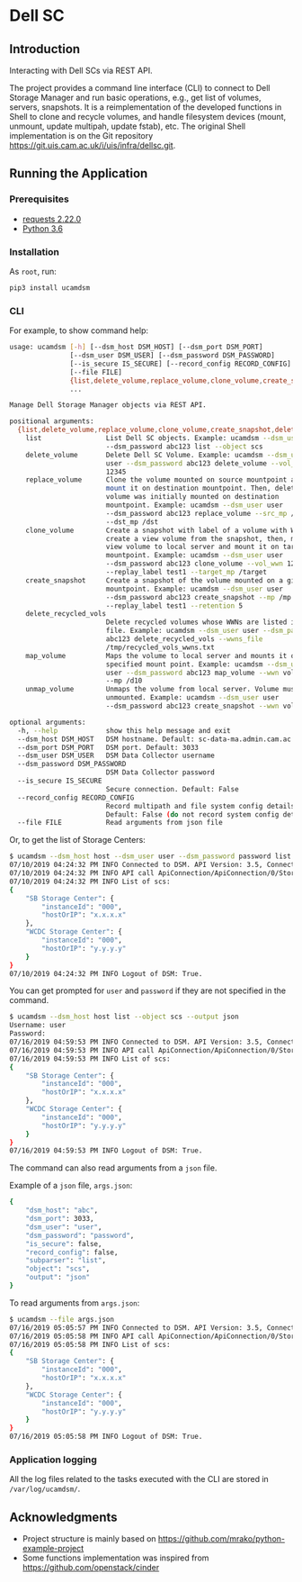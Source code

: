 # Dell SC

## Introduction

Interacting with Dell SCs via REST API.

The project provides a command line interface (CLI) to connect to Dell Storage Manager and run basic operations, e.g., get list of volumes, servers, snapshots. It is a reimplementation of the developed functions in Shell to clone and recycle volumes, and handle filesystem devices (mount, unmount, update multipah, update fstab), etc. The original Shell implementation is on the Git repository https://git.uis.cam.ac.uk/i/uis/infra/dellsc.git.

## Running the Application
### Prerequisites
- [requests 2.22.0](https://pypi.org/project/requests/2.22.0/)
- [Python 3.6](https://www.python.org/downloads/release/python-360/)

### Installation
As `root`, run:
```bash
pip3 install ucamdsm
```
### CLI
For example, to show command help:
```bash
usage: ucamdsm [-h] [--dsm_host DSM_HOST] [--dsm_port DSM_PORT]
               [--dsm_user DSM_USER] [--dsm_password DSM_PASSWORD]
               [--is_secure IS_SECURE] [--record_config RECORD_CONFIG]
               [--file FILE]
               {list,delete_volume,replace_volume,clone_volume,create_snapshot,delete_recycled_vols,map_volume,unmap_volume}
               ...

Manage Dell Storage Manager objects via REST API.

positional arguments:
  {list,delete_volume,replace_volume,clone_volume,create_snapshot,delete_recycled_vols,map_volume,unmap_volume}
    list                List Dell SC objects. Example: ucamdsm --dsm_user user
                        --dsm_password abc123 list --object scs
    delete_volume       Delete Dell SC Volume. Example: ucamdsm --dsm_user
                        user --dsm_password abc123 delete_volume --vol_wwn
                        12345
    replace_volume      Clone the volume mounted on source mountpoint and
                        mount it on destination mountpoint. Then, delete the
                        volume was initially mounted on destination
                        mountpoint. Example: ucamdsm --dsm_user user
                        --dsm_password abc123 replace_volume --src_mp /src
                        --dst_mp /dst
    clone_volume        Create a snapshot with label of a volume with WWN,
                        create a view volume from the snapshot, then, map the
                        view volume to local server and mount it on target
                        mountpoint. Example: ucamdsm --dsm_user user
                        --dsm_password abc123 clone_volume --vol_wwn 12345
                        --replay_label test1 --target_mp /target
    create_snapshot     Create a snapshot of the volume mounted on a given
                        mountpoint. Example: ucamdsm --dsm_user user
                        --dsm_password abc123 create_snapshot --mp /mp
                        --replay_label test1 --retention 5
    delete_recycled_vols
                        Delete recycled volumes whose WWNs are listed in a
                        file. Example: ucamdsm --dsm_user user --dsm_password
                        abc123 delete_recycled_vols --wwns_file
                        /tmp/recycled_vols_wwns.txt
    map_volume          Maps the volume to local server and mounts it on the
                        specified mount point. Example: ucamdsm --dsm_user
                        user --dsm_password abc123 map_volume --wwn vol_wwn
                        --mp /d10
    unmap_volume        Unmaps the volume from local server. Volume must be
                        unmounted. Example: ucamdsm --dsm_user user
                        --dsm_password abc123 create_snapshot --wwn vol_wwn

optional arguments:
  -h, --help            show this help message and exit
  --dsm_host DSM_HOST   DSM hostname. Default: sc-data-ma.admin.cam.ac.uk
  --dsm_port DSM_PORT   DSM port. Default: 3033
  --dsm_user DSM_USER   DSM Data Collector username
  --dsm_password DSM_PASSWORD
                        DSM Data Collector password
  --is_secure IS_SECURE
                        Secure connection. Default: False
  --record_config RECORD_CONFIG
                        Record multipath and file system config details.
                        Default: False (do not record system config details)
  --file FILE           Read arguments from json file
```

Or, to get the list of Storage Centers:
```bash
$ ucamdsm --dsm_host host --dsm_user user --dsm_password password list --object scs --output json
07/10/2019 04:24:32 PM INFO Connected to DSM. API Version: 3.5, Connection ID: 0
07/10/2019 04:24:32 PM INFO API call ApiConnection/ApiConnection/0/StorageCenterList succeeded.
07/10/2019 04:24:32 PM INFO List of scs:
{
    "SB Storage Center": {
        "instanceId": "000",
        "hostOrIP": "x.x.x.x"
    },
    "WCDC Storage Center": {
        "instanceId": "000",
        "hostOrIP": "y.y.y.y"
    }
}
07/10/2019 04:24:32 PM INFO Logout of DSM: True.
```
You can get prompted for `user` and `password` if they are not specified in the command.
```bash
$ ucamdsm --dsm_host host list --object scs --output json
Username: user
Password: 
07/16/2019 04:59:53 PM INFO Connected to DSM. API Version: 3.5, Connection ID: 0
07/16/2019 04:59:53 PM INFO API call ApiConnection/ApiConnection/0/StorageCenterList succeeded.
07/16/2019 04:59:53 PM INFO List of scs:
{
    "SB Storage Center": {
        "instanceId": "000",
        "hostOrIP": "x.x.x.x"
    },
    "WCDC Storage Center": {
        "instanceId": "000",
        "hostOrIP": "y.y.y.y"
    }
}
07/16/2019 04:59:53 PM INFO Logout of DSM: True.
```
The command can also read arguments from a `json` file.

Example of a `json` file, `args.json`:
```bash
{
    "dsm_host": "abc",
    "dsm_port": 3033,
    "dsm_user": "user",
    "dsm_password": "password",
    "is_secure": false,
    "record_config": false,
    "subparser": "list",
    "object": "scs",
    "output": "json"
}
```
To read arguments from `args.json`:
```bash
$ ucamdsm --file args.json
07/16/2019 05:05:57 PM INFO Connected to DSM. API Version: 3.5, Connection ID: 0
07/16/2019 05:05:58 PM INFO API call ApiConnection/ApiConnection/0/StorageCenterList succeeded.
07/16/2019 05:05:58 PM INFO List of scs:
{
    "SB Storage Center": {
        "instanceId": "000",
        "hostOrIP": "x.x.x.x"
    },
    "WCDC Storage Center": {
        "instanceId": "000",
        "hostOrIP": "y.y.y.y"
    }
}
07/16/2019 05:05:58 PM INFO Logout of DSM: True.
```
### Application logging
All the log files related to the tasks executed with the CLI are stored in `/var/log/ucamdsm/`.

## Acknowledgments

- Project structure is mainly based on https://github.com/mrako/python-example-project 
- Some functions implementation was inspired from https://github.com/openstack/cinder
